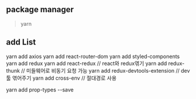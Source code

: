 ## package manager
> yarn

## add List
yarn add axios
yarn add react-router-dom
yarn add styled-components
yarn add redux 
yarn add react-redux // react와 redux엮기
yarn add redux-thunk // 미들웨어로 비동기 요청 가능
yarn add redux-devtools-extension // dev툴 엮어주기
yarn add cross-env // 절대경로 사용

yarn add prop-types --save